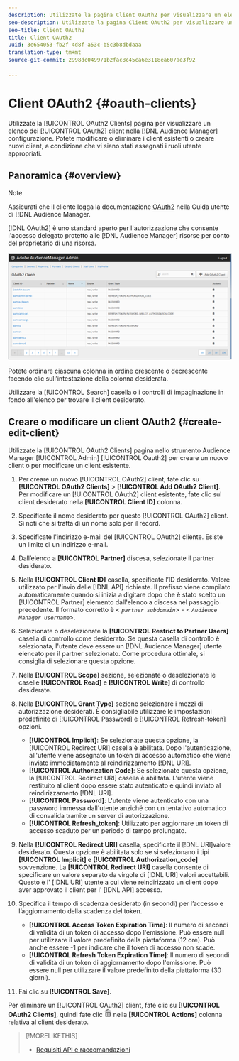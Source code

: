 ```yaml
---
description: Utilizzate la pagina Client OAuth2 per visualizzare un elenco dei client OAuth2 nella configurazione di Audience Manager. Potete modificare o eliminare i client esistenti o creare nuovi client, a condizione che vi siano stati assegnati i ruoli utente appropriati.
seo-description: Utilizzate la pagina Client OAuth2 per visualizzare un elenco dei client OAuth2 nella configurazione di Audience Manager. Potete modificare o eliminare i client esistenti o creare nuovi client, a condizione che vi siano stati assegnati i ruoli utente appropriati.
seo-title: Client OAuth2
title: Client OAuth2
uuid: 3e654053-fb2f-4d8f-a53c-b5c3b8dbdaaa
translation-type: tm+mt
source-git-commit: 2998dc049971b2fac8c45ca6e3118ea607ae3f92

---
```



# Client OAuth2 {#oauth-clients}

Utilizzate la [!UICONTROL OAuth2 Clients] pagina per visualizzare un elenco dei [!UICONTROL OAuth2] client nella [!DNL Audience Manager] configurazione. Potete modificare o eliminare i client esistenti o creare nuovi client, a condizione che vi siano stati assegnati i ruoli utente appropriati.

## Panoramica {#overview}

<!-- c_oauth.xml -->

>[!NOTE]
>
>Assicurati che il cliente legga la documentazione [OAuth2](https://docs.adobe.com/content/help/en/audience-manager/user-guide/api-and-sdk-code/rest-apis/aam-api-getting-started.html#oauth) nella Guida utente di [!DNL Audience Manager.

[!DNL OAuth2] è uno standard aperto per l'autorizzazione che consente l'accesso delegato protetto alle [!DNL Audience Manager] risorse per conto del proprietario di una risorsa.

![](assets/oauth.png)

Potete ordinare ciascuna colonna in ordine crescente o decrescente facendo clic sull’intestazione della colonna desiderata.

Utilizzare la [!UICONTROL Search] casella o i controlli di impaginazione in fondo all'elenco per trovare il client desiderato.

## Creare o modificare un client OAuth2 {#create-edit-client}

<!-- t_create_edit_auth.xml -->

Utilizzate la [!UICONTROL OAuth2 Clients] pagina nello strumento Audience Manager [!UICONTROL Admin] [!UICONTROL Oauth2] per creare un nuovo client o per modificare un client esistente.

1. Per creare un nuovo [!UICONTROL OAuth2] client, fate clic su **[!UICONTROL OAuth2 Clients]** &gt; **[!UICONTROL Add OAuth2 Client]**. Per modificare un [!UICONTROL OAuth2] client esistente, fate clic sul client desiderato nella **[!UICONTROL Client ID]** colonna.
1. Specificate il nome desiderato per questo [!UICONTROL OAuth2] client. Si noti che si tratta di un nome solo per il record.
1. Specificate l'indirizzo e-mail del [!UICONTROL OAuth2] cliente. Esiste un limite di un indirizzo e-mail.
1. Dall’elenco a **[!UICONTROL Partner]** discesa, selezionate il partner desiderato.
1. Nella **[!UICONTROL Client ID]** casella, specificate l’ID desiderato. Valore utilizzato per l'invio delle [!DNL API] richieste. Il prefisso viene compilato automaticamente quando si inizia a digitare dopo che è stato scelto un [!UICONTROL Partner] elemento dall'elenco a discesa nel passaggio precedente. Il formato corretto è &lt; *`partner subdomain`*&gt; - &lt; *`Audience Manager username`*&gt;.
1. Selezionate o deselezionate la **[!UICONTROL Restrict to Partner Users]** casella di controllo come desiderato. Se questa casella di controllo è selezionata, l'utente deve essere un [!DNL Audience Manager] utente elencato per il partner selezionato. Come procedura ottimale, si consiglia di selezionare questa opzione.
1. Nella **[!UICONTROL Scope]** sezione, selezionate o deselezionate le caselle **[!UICONTROL Read]** e **[!UICONTROL Write]** di controllo desiderate.
1. Nella **[!UICONTROL Grant Type]** sezione selezionare i mezzi di autorizzazione desiderati. È consigliabile utilizzare le impostazioni predefinite di [!UICONTROL Password] e [!UICONTROL Refresh-token] opzioni.

   * **[!UICONTROL Implicit]**: Se selezionate questa opzione, la [!UICONTROL Redirect URI] casella è abilitata. Dopo l'autenticazione, all'utente viene assegnato un token di accesso automatico che viene inviato immediatamente al reindirizzamento [!DNL URI].
   * **[!UICONTROL Authorization Code]**: Se selezionate questa opzione, la [!UICONTROL Redirect URI] casella è abilitata. L'utente viene restituito al client dopo essere stato autenticato e quindi inviato al reindirizzamento [!DNL URI].
   * **[!UICONTROL Password]**: L'utente viene autenticato con una password immessa dall'utente anziché con un tentativo automatico di convalida tramite un server di autorizzazione.
   * **[!UICONTROL Refresh_token]**: Utilizzato per aggiornare un token di accesso scaduto per un periodo di tempo prolungato.

1. Nella **[!UICONTROL Redirect URI]** casella, specificate il [!DNL URI]valore desiderato. Questa opzione è abilitata solo se si selezionano i tipi **[!UICONTROL Implicit]** e **[!UICONTROL Authorization_code]** sovvenzione. La **[!UICONTROL Redirect URI]** casella consente di specificare un valore separato da virgole di [!DNL URI] valori accettabili. Questo è l' [!DNL URI] utente a cui viene reindirizzato un client dopo aver approvato il client per l' [!DNL API] accesso.
1. Specifica il tempo di scadenza desiderato (in secondi) per l’accesso e l’aggiornamento della scadenza del token.

   * **[!UICONTROL Access Token Expiration Time]**: Il numero di secondi di validità di un token di accesso dopo l'emissione. Può essere null per utilizzare il valore predefinito della piattaforma (12 ore). Può anche essere -1 per indicare che il token di accesso non scade.
   * **[!UICONTROL Refresh Token Expiration Time]**: Il numero di secondi di validità di un token di aggiornamento dopo l'emissione. Può essere null per utilizzare il valore predefinito della piattaforma (30 giorni).

1. Fai clic su **[!UICONTROL Save]**.

Per eliminare un [!UICONTROL OAuth2] client, fate clic su **[!UICONTROL OAuth2 Clients]**, quindi fate clic ![](assets/icon_delete.png) nella **[!UICONTROL Actions]** colonna relativa al client desiderato.

>[!MORELIKETHIS]
>
>* [Requisiti API e raccomandazioni](../admin-oauth2/aam-admin-api-requirements.md)

